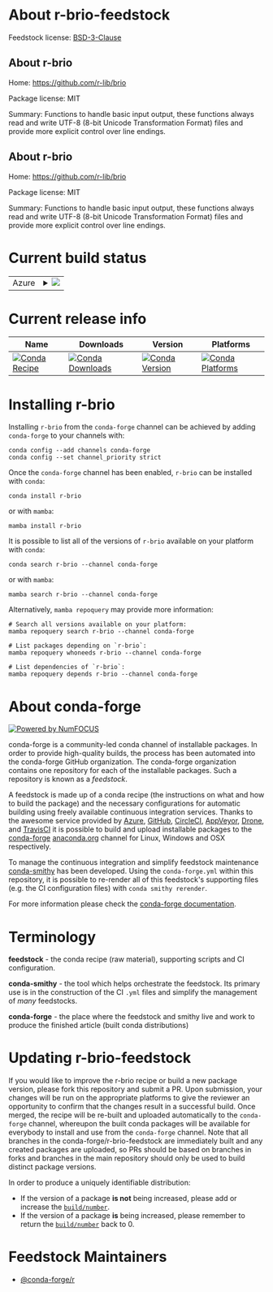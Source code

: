 About r-brio-feedstock
======================

Feedstock license: [BSD-3-Clause](https://github.com/conda-forge/r-brio-feedstock/blob/main/LICENSE.txt)


About r-brio
------------

Home: https://github.com/r-lib/brio

Package license: MIT

Summary: Functions to handle basic input output, these functions always read and write UTF-8 (8-bit Unicode Transformation Format) files and provide more explicit control over line endings.

About r-brio
------------

Home: https://github.com/r-lib/brio

Package license: MIT

Summary: Functions to handle basic input output, these functions always read and write UTF-8 (8-bit Unicode Transformation Format) files and provide more explicit control over line endings.

Current build status
====================


<table>
    
  <tr>
    <td>Azure</td>
    <td>
      <details>
        <summary>
          <a href="https://dev.azure.com/conda-forge/feedstock-builds/_build/latest?definitionId=10653&branchName=main">
            <img src="https://dev.azure.com/conda-forge/feedstock-builds/_apis/build/status/r-brio-feedstock?branchName=main">
          </a>
        </summary>
        <table>
          <thead><tr><th>Variant</th><th>Status</th></tr></thead>
          <tbody><tr>
              <td>linux_64_r_base4.4</td>
              <td>
                <a href="https://dev.azure.com/conda-forge/feedstock-builds/_build/latest?definitionId=10653&branchName=main">
                  <img src="https://dev.azure.com/conda-forge/feedstock-builds/_apis/build/status/r-brio-feedstock?branchName=main&jobName=linux&configuration=linux%20linux_64_r_base4.4" alt="variant">
                </a>
              </td>
            </tr><tr>
              <td>linux_64_r_base4.5</td>
              <td>
                <a href="https://dev.azure.com/conda-forge/feedstock-builds/_build/latest?definitionId=10653&branchName=main">
                  <img src="https://dev.azure.com/conda-forge/feedstock-builds/_apis/build/status/r-brio-feedstock?branchName=main&jobName=linux&configuration=linux%20linux_64_r_base4.5" alt="variant">
                </a>
              </td>
            </tr><tr>
              <td>linux_aarch64_r_base4.4</td>
              <td>
                <a href="https://dev.azure.com/conda-forge/feedstock-builds/_build/latest?definitionId=10653&branchName=main">
                  <img src="https://dev.azure.com/conda-forge/feedstock-builds/_apis/build/status/r-brio-feedstock?branchName=main&jobName=linux&configuration=linux%20linux_aarch64_r_base4.4" alt="variant">
                </a>
              </td>
            </tr><tr>
              <td>linux_aarch64_r_base4.5</td>
              <td>
                <a href="https://dev.azure.com/conda-forge/feedstock-builds/_build/latest?definitionId=10653&branchName=main">
                  <img src="https://dev.azure.com/conda-forge/feedstock-builds/_apis/build/status/r-brio-feedstock?branchName=main&jobName=linux&configuration=linux%20linux_aarch64_r_base4.5" alt="variant">
                </a>
              </td>
            </tr><tr>
              <td>linux_ppc64le_r_base4.4</td>
              <td>
                <a href="https://dev.azure.com/conda-forge/feedstock-builds/_build/latest?definitionId=10653&branchName=main">
                  <img src="https://dev.azure.com/conda-forge/feedstock-builds/_apis/build/status/r-brio-feedstock?branchName=main&jobName=linux&configuration=linux%20linux_ppc64le_r_base4.4" alt="variant">
                </a>
              </td>
            </tr><tr>
              <td>linux_ppc64le_r_base4.5</td>
              <td>
                <a href="https://dev.azure.com/conda-forge/feedstock-builds/_build/latest?definitionId=10653&branchName=main">
                  <img src="https://dev.azure.com/conda-forge/feedstock-builds/_apis/build/status/r-brio-feedstock?branchName=main&jobName=linux&configuration=linux%20linux_ppc64le_r_base4.5" alt="variant">
                </a>
              </td>
            </tr><tr>
              <td>osx_64_r_base4.4</td>
              <td>
                <a href="https://dev.azure.com/conda-forge/feedstock-builds/_build/latest?definitionId=10653&branchName=main">
                  <img src="https://dev.azure.com/conda-forge/feedstock-builds/_apis/build/status/r-brio-feedstock?branchName=main&jobName=osx&configuration=osx%20osx_64_r_base4.4" alt="variant">
                </a>
              </td>
            </tr><tr>
              <td>osx_64_r_base4.5</td>
              <td>
                <a href="https://dev.azure.com/conda-forge/feedstock-builds/_build/latest?definitionId=10653&branchName=main">
                  <img src="https://dev.azure.com/conda-forge/feedstock-builds/_apis/build/status/r-brio-feedstock?branchName=main&jobName=osx&configuration=osx%20osx_64_r_base4.5" alt="variant">
                </a>
              </td>
            </tr><tr>
              <td>osx_arm64_r_base4.4</td>
              <td>
                <a href="https://dev.azure.com/conda-forge/feedstock-builds/_build/latest?definitionId=10653&branchName=main">
                  <img src="https://dev.azure.com/conda-forge/feedstock-builds/_apis/build/status/r-brio-feedstock?branchName=main&jobName=osx&configuration=osx%20osx_arm64_r_base4.4" alt="variant">
                </a>
              </td>
            </tr><tr>
              <td>osx_arm64_r_base4.5</td>
              <td>
                <a href="https://dev.azure.com/conda-forge/feedstock-builds/_build/latest?definitionId=10653&branchName=main">
                  <img src="https://dev.azure.com/conda-forge/feedstock-builds/_apis/build/status/r-brio-feedstock?branchName=main&jobName=osx&configuration=osx%20osx_arm64_r_base4.5" alt="variant">
                </a>
              </td>
            </tr><tr>
              <td>win_64_r_base4.4</td>
              <td>
                <a href="https://dev.azure.com/conda-forge/feedstock-builds/_build/latest?definitionId=10653&branchName=main">
                  <img src="https://dev.azure.com/conda-forge/feedstock-builds/_apis/build/status/r-brio-feedstock?branchName=main&jobName=win&configuration=win%20win_64_r_base4.4" alt="variant">
                </a>
              </td>
            </tr><tr>
              <td>win_64_r_base4.5</td>
              <td>
                <a href="https://dev.azure.com/conda-forge/feedstock-builds/_build/latest?definitionId=10653&branchName=main">
                  <img src="https://dev.azure.com/conda-forge/feedstock-builds/_apis/build/status/r-brio-feedstock?branchName=main&jobName=win&configuration=win%20win_64_r_base4.5" alt="variant">
                </a>
              </td>
            </tr>
          </tbody>
        </table>
      </details>
    </td>
  </tr>
</table>

Current release info
====================

| Name | Downloads | Version | Platforms |
| --- | --- | --- | --- |
| [![Conda Recipe](https://img.shields.io/badge/recipe-r--brio-green.svg)](https://anaconda.org/conda-forge/r-brio) | [![Conda Downloads](https://img.shields.io/conda/dn/conda-forge/r-brio.svg)](https://anaconda.org/conda-forge/r-brio) | [![Conda Version](https://img.shields.io/conda/vn/conda-forge/r-brio.svg)](https://anaconda.org/conda-forge/r-brio) | [![Conda Platforms](https://img.shields.io/conda/pn/conda-forge/r-brio.svg)](https://anaconda.org/conda-forge/r-brio) |

Installing r-brio
=================

Installing `r-brio` from the `conda-forge` channel can be achieved by adding `conda-forge` to your channels with:

```
conda config --add channels conda-forge
conda config --set channel_priority strict
```

Once the `conda-forge` channel has been enabled, `r-brio` can be installed with `conda`:

```
conda install r-brio
```

or with `mamba`:

```
mamba install r-brio
```

It is possible to list all of the versions of `r-brio` available on your platform with `conda`:

```
conda search r-brio --channel conda-forge
```

or with `mamba`:

```
mamba search r-brio --channel conda-forge
```

Alternatively, `mamba repoquery` may provide more information:

```
# Search all versions available on your platform:
mamba repoquery search r-brio --channel conda-forge

# List packages depending on `r-brio`:
mamba repoquery whoneeds r-brio --channel conda-forge

# List dependencies of `r-brio`:
mamba repoquery depends r-brio --channel conda-forge
```


About conda-forge
=================

[![Powered by
NumFOCUS](https://img.shields.io/badge/powered%20by-NumFOCUS-orange.svg?style=flat&colorA=E1523D&colorB=007D8A)](https://numfocus.org)

conda-forge is a community-led conda channel of installable packages.
In order to provide high-quality builds, the process has been automated into the
conda-forge GitHub organization. The conda-forge organization contains one repository
for each of the installable packages. Such a repository is known as a *feedstock*.

A feedstock is made up of a conda recipe (the instructions on what and how to build
the package) and the necessary configurations for automatic building using freely
available continuous integration services. Thanks to the awesome service provided by
[Azure](https://azure.microsoft.com/en-us/services/devops/), [GitHub](https://github.com/),
[CircleCI](https://circleci.com/), [AppVeyor](https://www.appveyor.com/),
[Drone](https://cloud.drone.io/welcome), and [TravisCI](https://travis-ci.com/)
it is possible to build and upload installable packages to the
[conda-forge](https://anaconda.org/conda-forge) [anaconda.org](https://anaconda.org/)
channel for Linux, Windows and OSX respectively.

To manage the continuous integration and simplify feedstock maintenance
[conda-smithy](https://github.com/conda-forge/conda-smithy) has been developed.
Using the ``conda-forge.yml`` within this repository, it is possible to re-render all of
this feedstock's supporting files (e.g. the CI configuration files) with ``conda smithy rerender``.

For more information please check the [conda-forge documentation](https://conda-forge.org/docs/).

Terminology
===========

**feedstock** - the conda recipe (raw material), supporting scripts and CI configuration.

**conda-smithy** - the tool which helps orchestrate the feedstock.
                   Its primary use is in the construction of the CI ``.yml`` files
                   and simplify the management of *many* feedstocks.

**conda-forge** - the place where the feedstock and smithy live and work to
                  produce the finished article (built conda distributions)


Updating r-brio-feedstock
=========================

If you would like to improve the r-brio recipe or build a new
package version, please fork this repository and submit a PR. Upon submission,
your changes will be run on the appropriate platforms to give the reviewer an
opportunity to confirm that the changes result in a successful build. Once
merged, the recipe will be re-built and uploaded automatically to the
`conda-forge` channel, whereupon the built conda packages will be available for
everybody to install and use from the `conda-forge` channel.
Note that all branches in the conda-forge/r-brio-feedstock are
immediately built and any created packages are uploaded, so PRs should be based
on branches in forks and branches in the main repository should only be used to
build distinct package versions.

In order to produce a uniquely identifiable distribution:
 * If the version of a package **is not** being increased, please add or increase
   the [``build/number``](https://docs.conda.io/projects/conda-build/en/latest/resources/define-metadata.html#build-number-and-string).
 * If the version of a package **is** being increased, please remember to return
   the [``build/number``](https://docs.conda.io/projects/conda-build/en/latest/resources/define-metadata.html#build-number-and-string)
   back to 0.

Feedstock Maintainers
=====================

* [@conda-forge/r](https://github.com/orgs/conda-forge/teams/r/)

